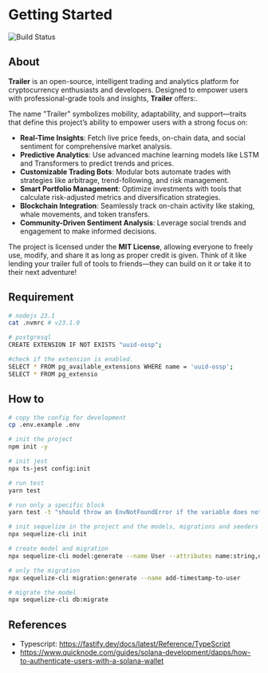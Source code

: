 # Getting Started

![Build Status](https://github.com/blocktrailxyz/trailer/actions/workflows/build.yml/badge.svg)

## About

**Trailer** is an open-source, intelligent trading and analytics platform for cryptocurrency enthusiasts and developers. Designed to empower users with professional-grade tools and insights, **Trailer** offers:.

The name "Trailer" symbolizes mobility, adaptability, and support—traits that define this project’s ability to empower users with a strong focus on:

- **Real-Time Insights**: Fetch live price feeds, on-chain data, and social sentiment for comprehensive market analysis.
- **Predictive Analytics**: Use advanced machine learning models like LSTM and Transformers to predict trends and prices.
- **Customizable Trading Bots**: Modular bots automate trades with strategies like arbitrage, trend-following, and risk management.
- **Smart Portfolio Management**: Optimize investments with tools that calculate risk-adjusted metrics and diversification strategies.
- **Blockchain Integration**: Seamlessly track on-chain activity like staking, whale movements, and token transfers.
- **Community-Driven Sentiment Analysis**: Leverage social trends and engagement to make informed decisions.

The project is licensed under the **MIT License**, allowing everyone to freely use, modify, and share it as long as proper credit is given. Think of it like lending your trailer full of tools to friends—they can build on it or take it to their next adventure!

## Requirement

```sh
# nodejs 23.1
cat .nvmrc # v23.1.0

# postgresql
CREATE EXTENSION IF NOT EXISTS "uuid-ossp";

#check if the extension is enabled.
SELECT * FROM pg_available_extensions WHERE name = 'uuid-ossp';
SELECT * FROM pg_extensio
```

## How to

```sh
# copy the config for development
cp .env.example .env

# init the project
npm init -y

# init jest
npx ts-jest config:init

# run test
yarn test

# run only a specific block
yarn test -t "should throw an EnvNotFoundError if the variable does not exist and no default value is provided"

# init sequelize in the project and the models, migrations and seeders will be created
npx sequelize-cli init

# create model and migration
npx sequelize-cli model:generate --name User --attributes name:string,displayName:string,emojicon:string

# only the migration
npx sequelize-cli migration:generate --name add-timestamp-to-user

# migrate the model
npx sequelize-cli db:migrate

```

## References

- Typescript: <https://fastify.dev/docs/latest/Reference/TypeScript>
- <https://www.quicknode.com/guides/solana-development/dapps/how-to-authenticate-users-with-a-solana-wallet>
